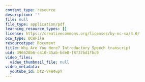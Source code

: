 ```yaml
---
content_type: resource
description: ''
file: null
file_type: application/pdf
learning_resource_types: []
license: https://creativecommons.org/licenses/by-nc-sa/4.0/
ocw_type: OCWFile
resourcetype: Document
title: Why Are You Here? Introductory Speech transcript
uid: 396620b6-c410-45ab-bde8-f8f37bd1fbc9
video_files:
  video_thumbnail_file: null
video_metadata:
  youtube_id: btZ-VFW4wpY
---
```

